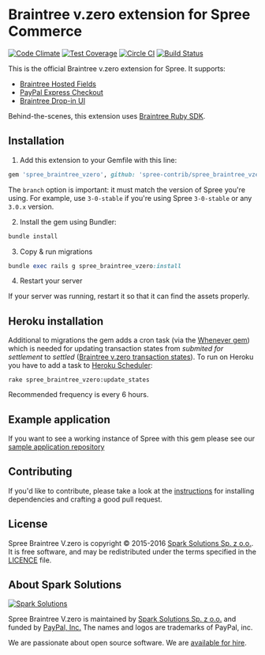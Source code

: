 # Braintree v.zero extension for Spree Commerce

[![Code Climate](https://codeclimate.com/repos/560308aa6956801375000a4e/badges/9874199a656054d613cd/gpa.svg)](https://codeclimate.com/repos/560308aa6956801375000a4e/feed) [![Test Coverage](https://codeclimate.com/repos/560308aa6956801375000a4e/badges/9874199a656054d613cd/coverage.svg)](https://codeclimate.com/repos/560308aa6956801375000a4e/coverage) [![Circle CI](https://circleci.com/gh/spree-contrib/spree_braintree_vzero.svg?style=svg)](https://circleci.com/gh/spree-contrib/spree_braintree_vzero) [![Build Status](https://travis-ci.org/spree-contrib/spree_braintree_vzero.svg?branch=3-0-stable)](https://travis-ci.org/spree-contrib/spree_braintree_vzero)

This is the official Braintree v.zero extension for Spree. It supports:
* [Braintree Hosted Fields](https://github.com/spree-contrib/spree_braintree_vzero/wiki/1.-Hosted-Fields)
* [PayPal Express Checkout](https://github.com/spree-contrib/spree_braintree_vzero/wiki/2.-PayPal-Express)
* [Braintree Drop-in UI](http://github.com/spree-contrib/spree_braintree_vzero/wiki/3.-Drop-in-UI)

Behind-the-scenes, this extension uses [Braintree Ruby SDK](https://github.com/braintree/braintree_ruby).


## Installation

1. Add this extension to your Gemfile with this line:
  ```ruby
  gem 'spree_braintree_vzero', github: 'spree-contrib/spree_braintree_vzero', branch: 'X-X-stable'
  ```

  The `branch` option is important: it must match the version of Spree you're using.
  For example, use `3-0-stable` if you're using Spree `3-0-stable` or any `3.0.x` version.

2. Install the gem using Bundler:
  ```ruby
  bundle install
  ```

3. Copy & run migrations
  ```ruby
  bundle exec rails g spree_braintree_vzero:install
  ```

4. Restart your server

  If your server was running, restart it so that it can find the assets properly.



## Heroku installation

Additional to migrations the gem adds a cron task (via the [Whenever gem](https://github.com/javan/whenever)) which is needed for updating transaction states from _submited for settlement_ to _settled_ ([Braintree v.zero transaction states](https://developers.braintreepayments.com/guides/transactions/ruby#status)). To run on Heroku you have to add a task to [Heroku Scheduler](https://devcenter.heroku.com/articles/scheduler):

```
rake spree_braintree_vzero:update_states
```

Recommended frequency is every 6 hours.


## Example application

If you want to see a working instance of Spree with this gem please see our [sample application repository](https://github.com/spark-solutions/spree_braintree_vzero_example)


## Contributing

If you'd like to contribute, please take a look at the
[instructions](CONTRIBUTING.md) for installing dependencies and crafting a good
pull request.

## License

Spree Braintree V.zero is copyright © 2015-2016
[Spark Solutions Sp. z o.o.][spark]. It is free software,
and may be redistributed under the terms specified in the
[LICENCE](LICENSE) file.

[LICENSE]: https://github.com/spark-solutions/spree_braintree_vzero/blob/master/LICENSE

## About Spark Solutions
[![Spark Solutions](http://sparksolutions.co/wp-content/uploads/2015/01/logo-ss-tr-221x100.png)][spark]

Spree Braintree V.zero is maintained by [Spark Solutions Sp. z o.o.](http://sparksolutions.co?utm_source=github) and funded by [PayPal, Inc.](http://paypal.com)
The names and logos are trademarks of PayPal, inc.

We are passionate about open source software.
We are [available for hire][spark].

[spark]:http://sparksolutions.co?utm_source=github

